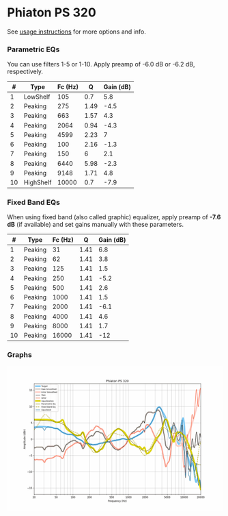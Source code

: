 # Phiaton PS 320
See [usage instructions](https://github.com/jaakkopasanen/AutoEq#usage) for more options and info.

### Parametric EQs
You can use filters 1-5 or 1-10. Apply preamp of -6.0 dB or -6.2 dB, respectively.

|   # | Type      |   Fc (Hz) |    Q |   Gain (dB) |
|-----|-----------|-----------|------|-------------|
|   1 | LowShelf  |       105 | 0.7  |         5.8 |
|   2 | Peaking   |       275 | 1.49 |        -4.5 |
|   3 | Peaking   |       663 | 1.57 |         4.3 |
|   4 | Peaking   |      2064 | 0.94 |        -4.3 |
|   5 | Peaking   |      4599 | 2.23 |         7   |
|   6 | Peaking   |       100 | 2.16 |        -1.3 |
|   7 | Peaking   |       150 | 6    |         2.1 |
|   8 | Peaking   |      6440 | 5.98 |        -2.3 |
|   9 | Peaking   |      9148 | 1.71 |         4.8 |
|  10 | HighShelf |     10000 | 0.7  |        -7.9 |

### Fixed Band EQs
When using fixed band (also called graphic) equalizer, apply preamp of **-7.6 dB** (if available) and set gains manually with these parameters.

|   # | Type    |   Fc (Hz) |    Q |   Gain (dB) |
|-----|---------|-----------|------|-------------|
|   1 | Peaking |        31 | 1.41 |         6.8 |
|   2 | Peaking |        62 | 1.41 |         3.8 |
|   3 | Peaking |       125 | 1.41 |         1.5 |
|   4 | Peaking |       250 | 1.41 |        -5.2 |
|   5 | Peaking |       500 | 1.41 |         2.6 |
|   6 | Peaking |      1000 | 1.41 |         1.5 |
|   7 | Peaking |      2000 | 1.41 |        -6.1 |
|   8 | Peaking |      4000 | 1.41 |         4.6 |
|   9 | Peaking |      8000 | 1.41 |         1.7 |
|  10 | Peaking |     16000 | 1.41 |       -12   |

### Graphs
![](./Phiaton%20PS%20320.png)
